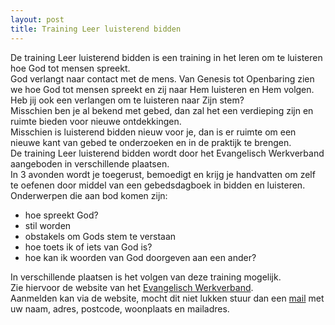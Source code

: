 ```yaml
---
layout: post
title: Training Leer luisterend bidden
---
```

De training Leer luisterend bidden is een training in het leren om te luisteren hoe God tot mensen spreekt.  
God verlangt naar contact met de mens. Van Genesis tot Openbaring zien we hoe God tot mensen spreekt en zij naar Hem luisteren en Hem volgen.  
Heb jij ook een verlangen om te luisteren naar Zijn  stem?  
Misschien ben je al bekend met gebed, dan zal het een verdieping zijn en ruimte bieden voor nieuwe ontdekkingen.  
Misschien is luisterend bidden nieuw voor je, dan is er ruimte om een nieuwe kant van gebed te onderzoeken en in de praktijk te brengen.   
De training Leer luisterend bidden wordt door het Evangelisch Werkverband aangeboden in verschillende plaatsen.  
In 3 avonden wordt je toegerust, bemoedigt en krijg je handvatten om zelf te oefenen door middel van een gebedsdagboek in bidden en luisteren. 
Onderwerpen die aan bod komen zijn: 
- hoe spreekt God? 
- stil worden 
- obstakels om Gods stem te verstaan 
- hoe toets ik of iets van God is? 
- hoe kan ik woorden van God doorgeven aan een ander? 

In verschillende plaatsen is het volgen van deze training mogelijk.  
Zie hiervoor de website van het [Evangelisch Werkverband](https://www.ewv.nl).  
Aanmelden kan via de website, mocht dit niet lukken stuur dan een [mail](mailto:trainingen@ewv.nl) met uw naam, adres, postcode, woonplaats en mailadres.  
